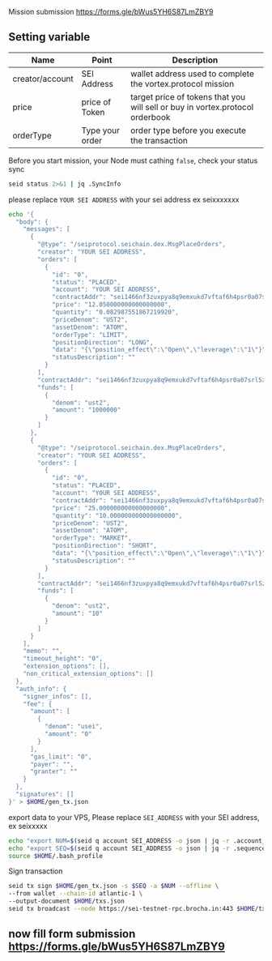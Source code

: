 Mission submission https://forms.gle/bWus5YH6S87LmZBY9

## Setting variable 

<html>
<body>
<!--StartFragment-->

Name | Point | Description 
-- | -- | --
 | creator/account | SEI Address | wallet address used to complete the vortex.protocol mission
price | price of Token | target price of tokens that you will sell or buy in vortex.protocol orderbook
orderType | Type your order | order type before you execute the transaction
<!--EndFragment-->
</body>
</html>

Before you start mission, your Node must cathing `false`, check your status sync
```bash
seid status 2>&1 | jq .SyncInfo
```

please replace `YOUR SEI ADDRESS` with your sei address ex seixxxxxxx
```bash
echo '{
  "body": {
    "messages": [
      {
        "@type": "/seiprotocol.seichain.dex.MsgPlaceOrders",
        "creator": "YOUR SEI ADDRESS",
        "orders": [
          {
            "id": "0",
            "status": "PLACED",
            "account": "YOUR SEI ADDRESS",
            "contractAddr": "sei1466nf3zuxpya8q9emxukd7vftaf6h4psr0a07srl5zw74zh84yjqpeheyc",
            "price": "12.050000000000000000",
            "quantity": "0.082987551867219920",
            "priceDenom": "UST2",
            "assetDenom": "ATOM",
            "orderType": "LIMIT",
            "positionDirection": "LONG",
            "data": "{\"position_effect\":\"Open\",\"leverage\":\"1\"}",
            "statusDescription": ""
          }
        ],
        "contractAddr": "sei1466nf3zuxpya8q9emxukd7vftaf6h4psr0a07srl5zw74zh84yjqpeheyc",
        "funds": [
          {
            "denom": "ust2",
            "amount": "1000000"
          }
        ]
      },
      {
        "@type": "/seiprotocol.seichain.dex.MsgPlaceOrders",
        "creator": "YOUR SEI ADDRESS",
        "orders": [
          {
            "id": "0",
            "status": "PLACED",
            "account": "YOUR SEI ADDRESS",
            "contractAddr": "sei1466nf3zuxpya8q9emxukd7vftaf6h4psr0a07srl5zw74zh84yjqpeheyc",
            "price": "25.000000000000000000",
            "quantity": "10.000000000000000000",
            "priceDenom": "UST2",
            "assetDenom": "ATOM",
            "orderType": "MARKET",
            "positionDirection": "SHORT",
            "data": "{\"position_effect\":\"Open\",\"leverage\":\"1\"}",
            "statusDescription": ""
          }
        ],
        "contractAddr": "sei1466nf3zuxpya8q9emxukd7vftaf6h4psr0a07srl5zw74zh84yjqpeheyc",
        "funds": [
          {
            "denom": "ust2",
            "amount": "10"
          }
        ]
      }
    ],
    "memo": "",
    "timeout_height": "0",
    "extension_options": [],
    "non_critical_extension_options": []
  },
  "auth_info": {
    "signer_infos": [],
    "fee": {
      "amount": [
        {
          "denom": "usei",
          "amount": "0"
        }
      ],
      "gas_limit": "0",
      "payer": "",
      "granter": ""
    }
  },
  "signatures": []
}' > $HOME/gen_tx.json
```
export data to your VPS, Please replace `SEI_ADDRESS` with your SEI address, ex seixxxxx

```bash
echo "export NUM=$(seid q account SEI_ADDRESS -o json | jq -r .account_number)" >> $HOME/.bash_profile
echo "export SEQ=$(seid q account SEI_ADDRESS -o json | jq -r .sequence)" >> $HOME/.bash_profile
source $HOME/.bash_profile
```
Sign transaction
```bash
seid tx sign $HOME/gen_tx.json -s $SEQ -a $NUM --offline \
--from wallet --chain-id atlantic-1 \
--output-document $HOME/txs.json
seid tx broadcast --node https://sei-testnet-rpc.brocha.in:443 $HOME/txs.json
```

## now fill form submission https://forms.gle/bWus5YH6S87LmZBY9
